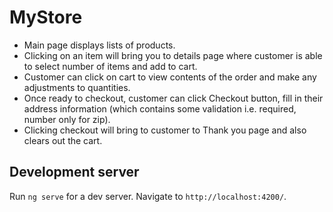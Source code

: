 # MyStore

- Main page displays lists of products.
- Clicking on an item will bring you to details page where customer is able to select number of items and add to cart.
- Customer can click on cart to view contents of the order and make any adjustments to quantities.
- Once ready to checkout, customer can click Checkout button, fill in their address information (which contains some validation i.e. required, number only for zip).
- Clicking checkout will bring to customer to Thank you page and also clears out the cart.

## Development server

Run `ng serve` for a dev server. Navigate to `http://localhost:4200/`.
